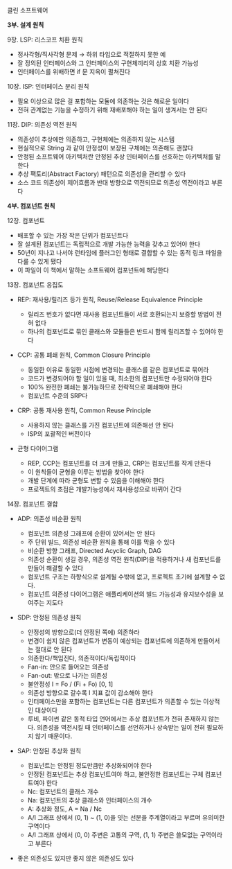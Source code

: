 클린 소프트웨어

**3부. 설계 원칙**

9장. LSP: 리스코프 치환 원칙

- 정사각형/직사각형 문제 → 하위 타입으로 적절하지 못한 예
- 잘 정의된 인터페이스와 그 인터페이스의 구현체끼리의 상호 치환 가능성
- 인터페이스를 위배하면 if 문 지옥이 펼쳐진다

10장. ISP: 인터페이스 분리 원칙

- 필요 이상으로 많은 걸 포함하는 모듈에 의존하는 것은 해로운 일이다
- 전혀 관계없는 기능을 수정하기 위해 재배포해야 하는 일이 생겨서는 안 된다

11장. DIP: 의존성 역전 원칙

- 의존성이 추상에만 의존하고, 구현체에는 의존하지 않는 시스템
- 현실적으로 String 과 같이 안정성이 보장된 구체에는 의존해도 괜찮다
- 안정된 소프트웨어 아키텍처란 안정된 추상 인터페이스를 선호하는 아키텍처를 말한다
- 추상 팩토리(Abstract Factory) 패턴으로 의존성을 관리할 수 있다
- 소스 코드 의존성이 제어흐름과 반대 방향으로 역전되므로 의존성 역전이라고 부른다

**4부. 컴포넌트 원칙**

12장. 컴포넌트

- 배포할 수 있는 가장 작은 단위가 컴포넌트다
- 잘 설계된 컴포넌트는 독립적으로 개발 가능한 능력을 갖추고 있어야 한다
- 50년이 지나고 나서야 런타임에 플러그인 형태로 결합할 수 있는 동적 링크 파일을 다룰 수 있게 됐다
- 이 파일이 이 책에서 말하는 소프트웨어 컴포넌트에 해당한다

13장. 컴포넌트 응집도

- REP: 재사용/릴리즈 등가 원칙, Reuse/Release Equivalence Principle

  - 릴리즈 번호가 없다면 재사용 컴포넌트들이 서로 호환되는지 보증할 방법이 전혀 없다
  - 하나의 컴포넌트로 묶인 클래스와 모듈들은 반드시 함께 릴리즈할 수 있어야 한다
  
- CCP: 공통 폐쇄 원칙, Common Closure Principle

  - 동일한 이유로 동일한 시점에 변경되는 클래스를 같은 컴포넌트로 묶어라
  - 코드가 변경되어야 할 일이 있을 때, 최소한의 컴포넌트만 수정되어야 한다
  - 100% 완전한 폐쇄는 불가능하므로 전략적으로 폐쇄해야 한다
  - 컴포넌트 수준의 SRP다
  
- CRP: 공통 재사용 원칙, Common Reuse Principle

  - 사용하지 않는 클래스를 가진 컴포넌트에 의존해선 안 된다
  - ISP의 포괄적인 버전이다
  
- 균형 다이어그램

  - REP, CCP는 컴포넌트를 더 크게 만들고, CRP는 컴포넌트를 작게 만든다
  - 이 원칙들이 균형을 이루는 방법을 찾아야 한다
  - 개발 단계에 따라 균형도 변할 수 있음을 이해해야 한다
  - 프로젝트의 초점은 개발가능성에서 재사용성으로 바뀌어 간다

14장. 컴포넌트 결합

- ADP: 의존성 비순환 원칙

  - 컴포넌트 의존성 그래프에 순환이 있어서는 안 된다
  - 주 단위 빌드, 의존성 비순환 원칙을 통해 이를 막을 수 있다
  - 비순환 방향 그래프, Directed Acyclic Graph, DAG
  - 의존성 순환이 생길 경우, 의존성 역전 원칙(DIP)을 적용하거나 새 컴포넌트를 만들어 해결할 수 있다
  - 컴포넌트 구조는 하향식으로 설계될 수밖에 없고, 프로젝트 초기에 설계할 수 없다.
  - 컴포넌트 의존성 다이어그램은 애플리케이션의 빌드 가능성과 유지보수성을 보여주는 지도다
  
- SDP: 안정된 의존성 원칙

  - 안정성의 방향으로(더 안정된 쪽에) 의존하라
  - 변경이 쉽지 않은 컴포넌트가 변동이 예상되는 컴포넌트에 의존하게 만들어서는 절대로 안 된다
  - 의존한다/책임진다, 의존적이다/독립적이다
  - Fan-in: 안으로 들어오는 의존성
  - Fan-out: 밖으로 나가는 의존성
  - 불안정성 I = Fo / (Fi + Fo) [0, 1]
  - 의존성 방향으로 갈수록 I 지표 값이 감소해야 한다
  - 인터페이스만을 포함하는 컴포넌트는 다른 컴포넌트가 의존할 수 있는 이상적인 대상이다
  - 루비, 파이썬 같은 동적 타입 언어에서는 추상 컴포넌트가 전혀 존재하지 않는다. 의존성을 역전시킬 때 인터페이스를 선언하거나 상속받는 일이 전혀 필요하지 않기 때문이다.
  
- SAP: 안정된 추상화 원칙

  - 컴포넌트는 안정된 정도만큼만 추상화되어야 한다
  - 안정된 컴포넌트는 추상 컴포넌트여야 하고, 불안정한 컴포넌트는 구체 컴포넌트여야 한다
  - Nc: 컴포넌트의 클래스 개수
  - Na: 컴포넌트의 추상 클래스와 인터페이스의 개수
  - A: 추상화 정도, A = Na / Nc
  - A/I 그래프 상에서 (0, 1) ~ (1, 0)을 잇는 선분을 주계열이라고 부르며 유의미한 구역이다
  - A/I 그래프 상에서 (0, 0) 주변은 고통의 구역, (1, 1) 주변은 쓸모없는 구역이라고 부른다
  
- 좋은 의존성도 있지만 좋지 않은 의존성도 있다



